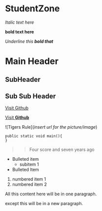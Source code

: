 # StudentZone

_Italic text here_

**bold text here**

_Underline this **bold that**_

# Main Header

## SubHeader

## Sub Sub Header

[Visit Github](http://github.com)

[Visit **Github**](http://github.com)

![Tigers Rule](*insert url for the picture/image*)

```
public static void main(){
}
```
>> Four score and seven years ago

- Bulleted item
  - subitem 1
- Bulleted Item
1. numbered item 1
2. numbered item 2

All this content here
will be in one paragraph.

except this will be in a new paragraph.
